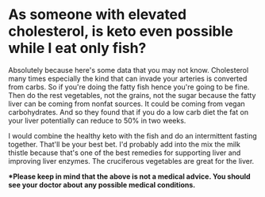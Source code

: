 # As someone with elevated cholesterol, is keto even possible while I eat only fish?

Absolutely because here's some data that you may not know. Cholesterol many times especially the kind that can invade your arteries is converted from carbs. So if you're doing the fatty fish hence you're going to be fine. Then do the rest vegetables, not the grains, not the sugar because the fatty liver can be coming from nonfat sources. It could be coming from vegan carbohydrates. And so they found that if you do a low carb diet the fat on your liver potentially can reduce to 50% in two weeks.

I would combine the healthy keto with the fish and do an intermittent fasting together. That'll be your best bet. I'd probably add into the mix the milk thistle because that's one of the best remedies for supporting liver and improving liver enzymes. The cruciferous vegetables are great for the liver.

**\*Please keep in mind that the above is not a medical advice. You should see your doctor about any possible medical conditions.**